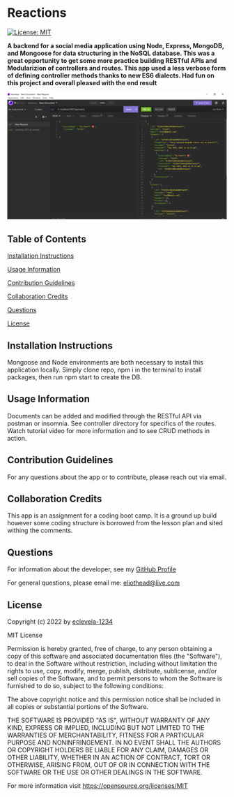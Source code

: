 
# Reactions
[![License: MIT](https://img.shields.io/badge/License-MIT-yellow.svg)](https://opensource.org/licenses/MIT)

**A backend for a social media application using Node, Express, MongoDB, and Mongoose for data structuring in the NoSQL database. This was a great opportunity to get some more practice building RESTful APIs and Modularizion of controllers and routes. This app used a less verbose form of defining controller methods thanks to new ES6 dialects. Had fun on this project and overall pleased with the end result**

![screenshot](./assets/images/screenshot.png)

## Table of Contents


[Installation Instructions](#installation-instructions)

[Usage Information](#usage-information)

[Contribution Guidelines](#contribution-guidelines)

[Collaboration Credits](#collaboration-credits)

[Questions](#questions)

[License](#license)


## Installation Instructions

Mongoose and Node environments are both necessary to install this application locally. Simply clone repo, npm i in the terminal to install packages, then run npm start to create the DB. 
## Usage Information

Documents can be added and modified through the RESTful API via postman or insomnia. See controller directory for specifics of the routes. Watch tutorial video for more information and to see CRUD methods in action.
## Contribution Guidelines

For any questions about the app or to contribute, please reach out via email.
## Collaboration Credits

This app is an assignment for a coding boot camp. It is a ground up build however some coding structure is borrowed from the lesson plan and sited withing the comments.
## Questions
For information about the developer, see my [GitHub Profile](https://github.com/eclevela-1234)

For general questions, please email me: eliothead@live.com
## License
Copyright (c)  2022 by [eclevela-1234](https://github.com/eclevela-1234)

MIT License

Permission is hereby granted, free of charge, to any person obtaining a copy
of this software and associated documentation files (the "Software"), to deal
in the Software without restriction, including without limitation the rights
to use, copy, modify, merge, publish, distribute, sublicense, and/or sell
copies of the Software, and to permit persons to whom the Software is
furnished to do so, subject to the following conditions:

The above copyright notice and this permission notice shall be included in all
copies or substantial portions of the Software.

THE SOFTWARE IS PROVIDED "AS IS", WITHOUT WARRANTY OF ANY KIND, EXPRESS OR
IMPLIED, INCLUDING BUT NOT LIMITED TO THE WARRANTIES OF MERCHANTABILITY,
FITNESS FOR A PARTICULAR PURPOSE AND NONINFRINGEMENT. IN NO EVENT SHALL THE
AUTHORS OR COPYRIGHT HOLDERS BE LIABLE FOR ANY CLAIM, DAMAGES OR OTHER
LIABILITY, WHETHER IN AN ACTION OF CONTRACT, TORT OR OTHERWISE, ARISING FROM,
OUT OF OR IN CONNECTION WITH THE SOFTWARE OR THE USE OR OTHER DEALINGS IN THE
SOFTWARE.

For more information visit https://opensource.org/licenses/MIT

